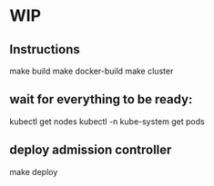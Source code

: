 # WIP

## Instructions
make build
make docker-build
make cluster

## wait for everything to be ready:
kubectl get nodes
kubectl -n kube-system get pods

## deploy admission controller
make deploy
